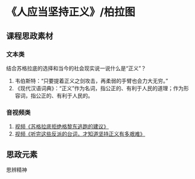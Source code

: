 # 《人应当坚持正义》/柏拉图

## 课程思政素材

### 文本类

结合苏格拉底的选择和当今的社会现实说一说什么是“正义”？

1. 韦伯斯特：“只要提着正义之剑攻击，再柔弱的手臂也会力大无穷。”
2. 《现代汉语词典》：“正义”作为名词，指公正的、有利于人民的道理；作为形容词，指公正的、有利于人民的。

### 音视频类

1. [视频《苏格拉底拒绝格黎东逃跑的建议》](https://www.bilibili.com/video/BV1Q8411V7sT/?spm_id_from=333.337.search-card.all.click&vd_source=73c6f4171d3f7f9054a3220f08bd401c)
2. [视频《听完这些反派的台词，才知道坚持正义有多艰难》](https://www.bilibili.com/video/BV1kv4y1i7xm/?spm_id_from=333.337.search-card.all.click&vd_source=73c6f4171d3f7f9054a3220f08bd401c)

## 思政元素

思辨精神
